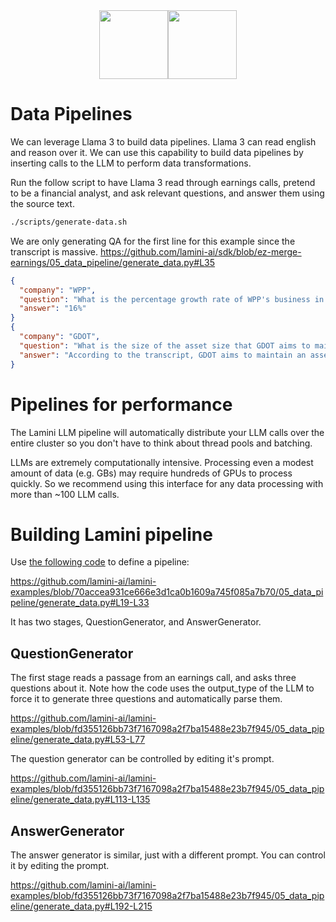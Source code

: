 <div align="center">
<img src="https://avatars.githubusercontent.com/u/130713213?s=200&v=4" width="110"><img src="https://huggingface.co/lamini/instruct-peft-tuned-12b/resolve/main/Lamini_logo.png?max-height=110" height="110">
</div>

# Data Pipelines

We can leverage Llama 3 to build data pipelines. Llama 3 can read english and
reason over it. We can use this capability to build data pipelines by inserting
calls to the LLM to perform data transformations.

Run the follow script to have Llama 3 read through earnings calls, pretend to
be a financial analyst, and ask relevant questions, and answer them using the
source text.


```bash
./scripts/generate-data.sh
```

We are only generating QA for the first line for this example since the transcript is massive.
https://github.com/lamini-ai/sdk/blob/ez-merge-earnings/05_data_pipeline/generate_data.py#L35

```json
{
  "company": "WPP",
  "question": "What is the percentage growth rate of WPP's business in Germany in Q1, according to Mark Read?",
  "answer": "16%"
}
{
  "company": "GDOT",
  "question": "What is the size of the asset size that GDOT aims to maintain to protect its revenue",
  "answer": "According to the transcript, GDOT aims to maintain an asset size of $10 billion or less to protect its revenue"
}

```

# Pipelines for performance

The Lamini LLM pipeline will automatically distribute your LLM calls over the entire cluster so you don't have
to think about thread pools and batching.

LLMs are extremely computationally intensive. Processing even a modest amount of data (e.g. GBs)
may require hundreds of GPUs to process quickly. So we recommend using this interface for any
data processing with more than ~100 LLM calls.

# Building Lamini pipeline

Use [the following code](generate_data.py#L19) to define a pipeline:

https://github.com/lamini-ai/lamini-examples/blob/70accea931ce666e3d1ca0b1609a745f085a7b70/05_data_pipeline/generate_data.py#L19-L33

It has two stages, QuestionGenerator, and AnswerGenerator.

## QuestionGenerator

The first stage reads a passage from an earnings call, and asks three questions about it.
Note how the code uses the output_type of the LLM to force it to generate three questions and automatically parse them.

https://github.com/lamini-ai/lamini-examples/blob/fd355126bb73f7167098a2f7ba15488e23b7f945/05_data_pipeline/generate_data.py#L53-L77

The question generator can be controlled by editing it's prompt.

https://github.com/lamini-ai/lamini-examples/blob/fd355126bb73f7167098a2f7ba15488e23b7f945/05_data_pipeline/generate_data.py#L113-L135

## AnswerGenerator

The answer generator is similar, just with a different prompt.  You can control it by editing the prompt.

https://github.com/lamini-ai/lamini-examples/blob/fd355126bb73f7167098a2f7ba15488e23b7f945/05_data_pipeline/generate_data.py#L192-L215
